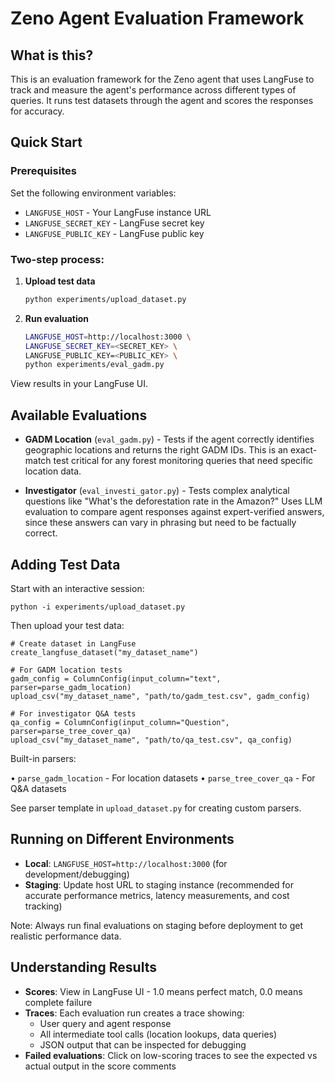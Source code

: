 # Zeno Agent Evaluation Framework

## What is this?

This is an evaluation framework for the Zeno agent that uses LangFuse to track and measure the agent's performance across different types of queries. It runs test datasets through the agent and scores the responses for accuracy.

## Quick Start

### Prerequisites

Set the following environment variables:
- `LANGFUSE_HOST` - Your LangFuse instance URL
- `LANGFUSE_SECRET_KEY` - LangFuse secret key
- `LANGFUSE_PUBLIC_KEY` - LangFuse public key

### Two-step process:

1. **Upload test data**
   ```bash
   python experiments/upload_dataset.py
   ```

2. **Run evaluation**
   ```bash
   LANGFUSE_HOST=http://localhost:3000 \
   LANGFUSE_SECRET_KEY=<SECRET_KEY> \
   LANGFUSE_PUBLIC_KEY=<PUBLIC_KEY> \
   python experiments/eval_gadm.py
   ```

View results in your LangFuse UI.

## Available Evaluations

- **GADM Location** (`eval_gadm.py`) - Tests if the agent correctly identifies geographic locations and returns the right GADM IDs. This is an exact-match test critical for any forest monitoring queries that need specific location data.

- **Investigator** (`eval_investi_gator.py`) - Tests complex analytical questions like "What's the deforestation rate in the Amazon?" Uses LLM evaluation to compare agent responses against expert-verified answers, since these answers can vary in phrasing but need to be factually correct.

## Adding Test Data

Start with an interactive session:

```
python -i experiments/upload_dataset.py
```

Then upload your test data:

```
# Create dataset in LangFuse
create_langfuse_dataset("my_dataset_name")

# For GADM location tests
gadm_config = ColumnConfig(input_column="text", parser=parse_gadm_location)
upload_csv("my_dataset_name", "path/to/gadm_test.csv", gadm_config)

# For investigator Q&A tests
qa_config = ColumnConfig(input_column="Question", parser=parse_tree_cover_qa)
upload_csv("my_dataset_name", "path/to/qa_test.csv", qa_config)
```

Built-in parsers:

 • `parse_gadm_location` - For location datasets
 • `parse_tree_cover_qa` - For Q&A datasets

See parser template in `upload_dataset.py` for creating custom parsers.

## Running on Different Environments

- **Local**: `LANGFUSE_HOST=http://localhost:3000` (for development/debugging)
- **Staging**: Update host URL to staging instance (recommended for accurate performance metrics, latency measurements, and cost tracking)

Note: Always run final evaluations on staging before deployment to get realistic performance data.

## Understanding Results

- **Scores**: View in LangFuse UI - 1.0 means perfect match, 0.0 means complete failure
- **Traces**: Each evaluation run creates a trace showing:
  - User query and agent response
  - All intermediate tool calls (location lookups, data queries)
  - JSON output that can be inspected for debugging
- **Failed evaluations**: Click on low-scoring traces to see the expected vs actual output in the score comments
